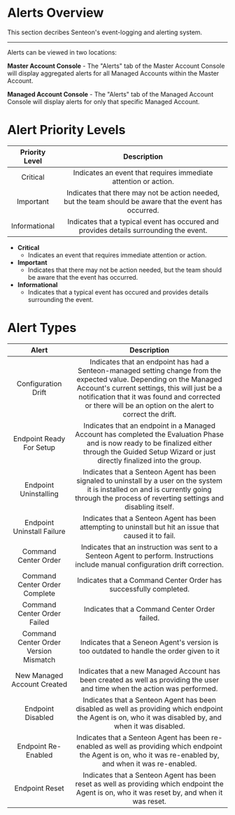 # Alerts Overview

This section decribes Senteon's event-logging and alerting system.

---

Alerts can be viewed in two locations:

**Master Account Console** - The "Alerts" tab of the Master Account Console will display aggregated alerts for all Managed Accounts within the Master Account.

**Managed Account Console** - The "Alerts" tab of the Managed Account Console will display alerts for only that specific Managed Account.


# Alert Priority Levels

| Priority Level | Description |
|:--------------:|:-----------:|
| Critical | Indicates an event that requires immediate attention or action. |
| Important | Indicates that there may not be action needed, but the team should be aware that the event has occurred. |
| Informational | Indicates that a typical event has occured and provides details surrounding the event. |


- **Critical**
  * Indicates an event that requires immediate attention or action. 
- **Important**
  * Indicates that there may not be action needed, but the team should be aware that the event has occurred.
- **Informational**
  * Indicates that a typical event has occured and provides details surrounding the event.

# Alert Types
|    Alert    | Description |
|:-----------:|:-----------:|
|  Configuration  Drift  | Indicates that an endpoint has had a Senteon-managed setting change from the expected value. Depending on the Managed Account's current settings, this will just be a notification that it was found and corrected or there will be an option on the alert to correct the drift.  |
|  Endpoint Ready For Setup   |  Indicates that an endpoint in a Managed Account has completed the Evaluation Phase and is now ready to be finalized either through the Guided Setup Wizard or just directly finalized into the group.  |
|  Endpoint Uninstalling   |  Indicates that a Senteon Agent has been signaled to uninstall by a user on the system it is installed on and is currently going through the process of reverting settings and disabling itself.  |
|  Endpoint Uninstall Failure   |  Indicates that a Senteon Agent has been attempting to uninstall but hit an issue that caused it to fail.  |
|  Command Center Order  | Indicates that an instruction was sent to a Senteon Agent to perform. Instructions include manual configuration drift correction.   |
|  Command Center Order Complete  |  Indicates that a Command Center Order has successfully completed.  |
|  Command Center Order Failed  |  Indicates that a Command Center Order failed.  |
|  Command Center Order Version Mismatch  |  Indicates that a Seneon Agent's version is too outdated to handle the order given to it  |
|  New Managed Account Created  |  Indicates that a new Managed Account has been created as well as providing the user and time when the action was performed.  |
|  Endpoint Disabled  |  Indicates that a Senteon Agent has been disabled as well as providing which endpoint the Agent is on, who it was disabled by, and when it was disabled.  |
|  Endpoint Re-Enabled  |  Indicates that a Senteon Agent has been re-enabled as well as providing which endpoint the Agent is on, who it was re-enabled by, and when it was re-enabled.  |
|  Endpoint Reset  |  Indicates that a Senteon Agent has been reset  as well as providing which endpoint the Agent is on, who it was reset by, and when it was reset.  |
